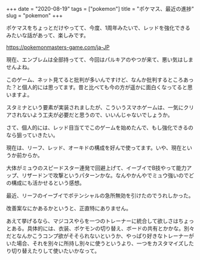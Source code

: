+++
date = "2020-08-19"
tags = ["pokemon"]
title = "ポケマス、最近の進捗"
slug = "pokemon"
+++

ポケマスをちょっとだけやってて、今度、1周年みたいで、レッドを強化できるみたいな話があって、楽しみです。

https://pokemonmasters-game.com/ja-JP

現在、エンブレムは全部持ってて、今回はパルキアのやつが来て、悪い気はしませんよね。

このゲーム、ネット見てると批判が多いんですけど、なんか批判するところあった？と個人的には思ってます。昔と比べても今の方が遥かに面白くなってると思いますよ。

スタミナという要素が実装されましたが、こういうスマホゲームは、一気にクリアされないよう工夫が必要だと思うので、いいんじゃないでしょうか。

さて、個人的には、レッド目当てでこのゲームを始めたんで、もし強化できるのなら狙っていきたい。

現在は、リーフ、レッド、オーキドの構成を好んで使ってます。いや、現在というか前からか。

大体がミュウのスピードスター連発で回避上げて、イーブイでB技やって能力アップ、リザードンで攻撃というパターンかな。なんやかんやでミュウ強いのでどの構成にも活かせるという感想。

最近、リーフのイーブイでポテンシャルの急所無効を引けたのでうれしかった。

改善案なにかあるかというと、正直特にありません。

あえて挙げるなら、マジコスやらを一つのトレーナーに統合して欲しさはちょっとある。具体的には、衣装、ポケモンの切り替え、ボードの共有とかかな。別々だとなんかこうコンプ欲がそそられないというか、やっぱり好きなトレーナーがいた場合、それを別々に所持し別々に使うというより、一つをカスタマイズしたり切り替えたりして使いたいかなって。

